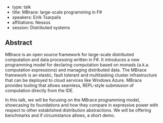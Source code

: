 - type: talk
- title: MBrace: large-scale programming in F#
- speakers: Eirik Tsarpalis
- affiliations: Nessos
- session: Distributed systems

## Abstract 

MBrace is an open source framework for large-scale distributed
computation and data processing written in F#. It introduces a new
programming model for declaring computation based on monads (a.k.a.
computation expressions) and managing distributed data. The MBrace
framework is an elastic, fault tolerant and multitasking cluster
infrastructure that can be deployed to cloud services like Windows
Azure. MBrace provides tooling that allows seamless, REPL-style
submission of computation directly from the IDE.

In this talk, we will be focusing on the MBrace programming model,
showcasing its foundations and how they compare in expressive power
with respect to other established distribution abstractions. We will
be offering benchmarks and if circumstance allows, a short demo.
